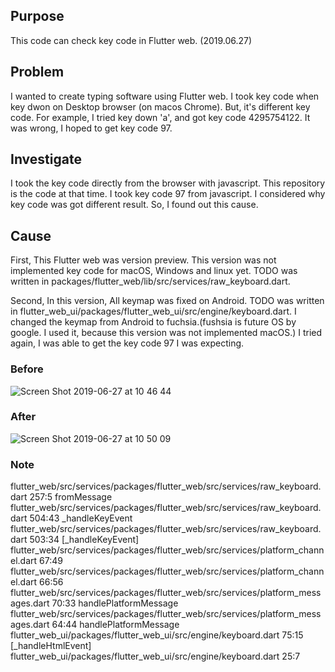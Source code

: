 ## Purpose
This code can check key code in Flutter web. (2019.06.27)

## Problem
I wanted to create typing software using Flutter web.
I took key code when key dwon on Desktop browser (on macos Chrome).
But, it's different key code.
For example, I tried key down 'a', and got key code 4295754122.
It was wrong, I hoped to get key code 97.

## Investigate
I took the key code directly from the browser with javascript.
This repository is the code at that time.
I took key code 97 from javascript.
I considered why key code was got different result.
So, I found out this cause.

## Cause
First, This Flutter web was version preview. 
This version was not implemented key code for macOS, Windows and linux yet.
TODO was written in packages/flutter_web/lib/src/services/raw_keyboard.dart.

Second, In this version, All keymap was fixed on Android.
TODO was written in flutter_web_ui/packages/flutter_web_ui/src/engine/keyboard.dart.
I changed the keymap from Android to fuchsia.(fushsia is future OS by google. I used it, because this version was not implemented macOS.)
I tried again, I was able to get the key code 97 I was expecting.

### Before
![Screen Shot 2019-06-27 at 10 46 44](https://user-images.githubusercontent.com/423416/60227216-7167fe80-98c9-11e9-8641-11682ed24e3b.png)

### After
![Screen Shot 2019-06-27 at 10 50 09](https://user-images.githubusercontent.com/423416/60227219-7af16680-98c9-11e9-8ec6-ed8ffa9d3d46.png)

### Note
flutter_web/src/services/packages/flutter_web/src/services/raw_keyboard.dart 257:5       fromMessage
flutter_web/src/services/packages/flutter_web/src/services/raw_keyboard.dart 504:43      _handleKeyEvent
flutter_web/src/services/packages/flutter_web/src/services/raw_keyboard.dart 503:34      [_handleKeyEvent]
flutter_web/src/services/packages/flutter_web/src/services/platform_channel.dart 67:49   <fn>
flutter_web/src/services/packages/flutter_web/src/services/platform_channel.dart 66:56   <fn>
flutter_web/src/services/packages/flutter_web/src/services/platform_messages.dart 70:33  handlePlatformMessage
flutter_web/src/services/packages/flutter_web/src/services/platform_messages.dart 64:44  handlePlatformMessage
flutter_web_ui/packages/flutter_web_ui/src/engine/keyboard.dart 75:15                    [_handleHtmlEvent]
flutter_web_ui/packages/flutter_web_ui/src/engine/keyboard.dart 25:7                     <fn>